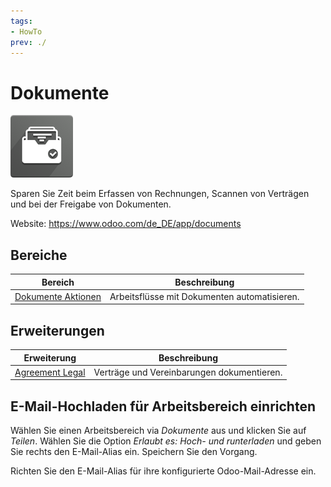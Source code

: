 ```yaml
---
tags:
- HowTo
prev: ./
---
```

# Dokumente
![icon_odoo_document_inbox](assets/icon_odoo_document_inbox.png)

Sparen Sie Zeit beim Erfassen von Rechnungen, Scannen von Verträgen und bei der Freigabe von Dokumenten.

Website: <https://www.odoo.com/de_DE/app/documents>

## Bereiche

| Bereich                                       | Beschreibung |
| -------------------------------------------- | ------------ |
| [Dokumente Aktionen](Dokumente%20Aktionen.md) | Arbeitsflüsse mit Dokumenten automatisieren.             |

## Erweiterungen

| Erweiterung   | Beschreibung                               |
| ------------- | ------------------------------------------ |
| [Agreement Legal](Agreement%20Legal.md) | Verträge und Vereinbarungen dokumentieren. |

## E-Mail-Hochladen für Arbeitsbereich einrichten

Wählen Sie einen Arbeitsbereich via *Dokumente* aus und klicken Sie auf *Teilen*. Wählen Sie die Option *Erlaubt es: Hoch- und runterladen* und geben Sie rechts den E-Mail-Alias ein. Speichern Sie den Vorgang.

Richten Sie den E-Mail-Alias für ihre konfigurierte Odoo-Mail-Adresse ein.